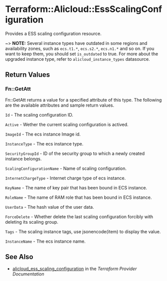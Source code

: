 # Terraform::Alicloud::EssScalingConfiguration

Provides a ESS scaling configuration resource.

~> **NOTE:** Several instance types have outdated in some regions and availability zones, such as `ecs.t1.*`, `ecs.s2.*`, `ecs.n1.*` and so on. If you want to keep them, you should set `is_outdated` to true. For more about the upgraded instance type, refer to `alicloud_instance_types` datasource.

## Return Values

### Fn::GetAtt

Fn::GetAtt returns a value for a specified attribute of this type. The following are the available attributes and sample return values.

`Id` - The scaling configuration ID.

`Active` - Wether the current scaling configuration is actived.

`ImageId` - The ecs instance Image id.

`InstanceType` - The ecs instance type.

`SecurityGroupId` - ID of the security group to which a newly created instance belongs.

`ScalingConfigurationName` - Name of scaling configuration.

`InternetChargeType` - Internet charge type of ecs instance.

`KeyName` - The name of key pair that has been bound in ECS instance.

`RoleName` - The name of RAM role that has been bound in ECS instance.

`UserData` - The hash value of the user data.

`ForceDelete` - Whether delete the last scaling configuration forcibly with deleting its scaling group.

`Tags` - The scaling instance tags, use jsonencode(item) to display the value.

`InstanceName` - The ecs instance name.

## See Also

* [alicloud_ess_scaling_configuration](https://www.terraform.io/docs/providers/alicloud/r/ess_scaling_configuration.html) in the _Terraform Provider Documentation_